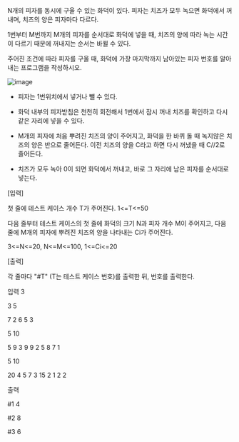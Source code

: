 N개의 피자를 동시에 구울 수 있는 화덕이 있다. 피자는 치즈가 모두 녹으면 화덕에서 꺼내며, 치즈의 양은 피자마다 다르다.

1번부터 M번까지 M개의 피자를 순서대로 화덕에 넣을 때, 치즈의 양에 따라 녹는 시간이 다르기 때문에 꺼내지는 순서는 바뀔 수 있다.

주어진 조건에 따라 피자를 구울 때, 화덕에 가장 마지막까지 남아있는 피자 번호를 알아내는 프로그램을 작성하시오.

![image](https://user-images.githubusercontent.com/66784492/128180873-0dacc239-bd81-4ec3-bd83-ecf195b9f748.png)

- 피자는 1번위치에서 넣거나 뺄 수 있다.
 
- 화덕 내부의 피자받침은 천천히 회전해서 1번에서 잠시 꺼내 치즈를 확인하고 다시 같은 자리에 넣을 수 있다.

- M개의 피자에 처음 뿌려진 치즈의 양이 주어지고, 화덕을 한 바퀴 돌 때 녹지않은 치즈의 양은 반으로 줄어든다. 이전 치즈의 양을 C라고 하면 다시 꺼냈을 때 C//2로 줄어든다.

- 치즈가 모두 녹아 0이 되면 화덕에서 꺼내고, 바로 그 자리에 남은 피자를 순서대로 넣는다.


[입력]

첫 줄에 테스트 케이스 개수 T가 주어진다.  1<=T<=50

다음 줄부터 테스트 케이스의 첫 줄에 화덕의 크기 N과 피자 개수 M이 주어지고, 다음 줄에 M개의 피자에 뿌려진 치즈의 양을 나타내는 Ci가 주어진다.

3<=N<=20, N<=M<=100, 1<=Ci<=20

[출력]

각 줄마다 "#T" (T는 테스트 케이스 번호)를 출력한 뒤, 번호를 출력한다.

입력
3

3 5

7 2 6 5 3

5 10

5 9 3 9 9 2 5 8 7 1

5 10

20 4 5 7 3 15 2 1 2 2	 

출력

#1 4

#2 8

#3 6
 
